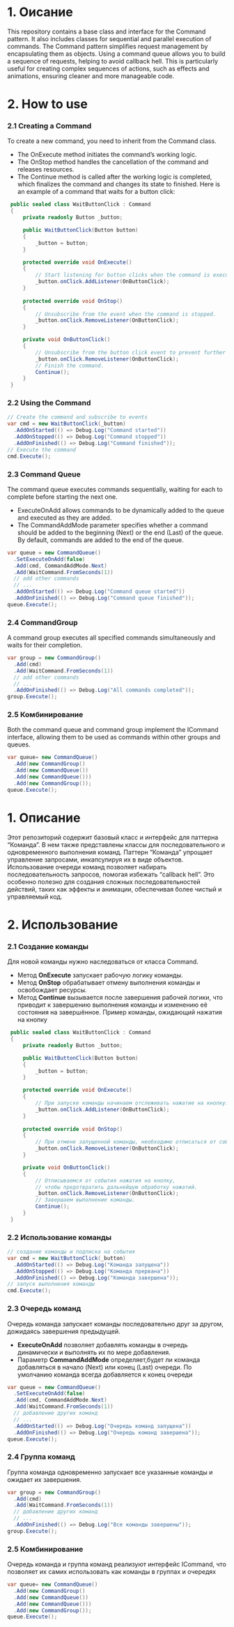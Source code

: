 # 1. Оисание
This repository contains a base class and interface for the Command pattern. It also includes classes for sequential and parallel execution of commands. The Command pattern simplifies request management by encapsulating them as objects. Using a command queue allows you to build a sequence of requests, helping to avoid callback hell. This is particularly useful for creating complex sequences of actions, such as effects and animations, ensuring cleaner and more manageable code.

# 2. How to use
### 2.1 Creating a Command
To create a new command, you need to inherit from the Command class.
- The OnExecute method initiates the command’s working logic.
- The OnStop method handles the cancellation of the command and releases resources.
- The Continue method is called after the working logic is completed, which finalizes the command and changes its state to finished.
Here is an example of a command that waits for a button click:
``` csharp
 public sealed class WaitButtonClick : Command
 {
     private readonly Button _button;

     public WaitButtonClick(Button button)
     {
         _button = button;
     }

     protected override void OnExecute()
     {
         // Start listening for button clicks when the command is executed.
         _button.onClick.AddListener(OnButtonClick);
     }
     
     protected override void OnStop()
     {
         // Unsubscribe from the event when the command is stopped.
         _button.onClick.RemoveListener(OnButtonClick);
     }

     private void OnButtonClick()
     {
         // Unsubscribe from the button click event to prevent further processing.
         _button.onClick.RemoveListener(OnButtonClick);
         // Finish the command.
         Continue();
     }
 }
```
### 2.2 Using the Command
``` csharp
// Create the command and subscribe to events
var cmd = new WaitButtonClick(_button)
  .AddOnStarted(() => Debug.Log("Command started"))
  .AddOnStopped(() => Debug.Log("Command stopped"))
  .AddOnFinished(() => Debug.Log("Command finished"));
// Execute the command
cmd.Execute();	    
```
### 2.3 Command Queue
The command queue executes commands sequentially, waiting for each to complete before starting the next one.
- ExecuteOnAdd allows commands to be dynamically added to the queue and executed as they are added.
- The CommandAddMode parameter specifies whether a command should be added to the beginning (Next) or the end (Last) of the queue. By default, commands are added to the end of the queue.
``` csharp
var queue = new CommandQueue()
  .SetExecuteOnAdd(false)
  .Add(cmd, CommandAddMode.Next)
  .Add(WaitCommand.FromSeconds(1))
  // add other commands
  // ...
  .AddOnStarted(() => Debug.Log("Command queue started"))
  .AddOnFinished(() => Debug.Log("Command queue finished"));
queue.Execute();
```

### 2.4 CommandGroup

A command group executes all specified commands simultaneously and waits for their completion.
``` csharp
var group = new CommandGroup()
  .Add(cmd)
  .Add(WaitCommand.FromSeconds(1))
  // add other commands
  // ...
  .AddOnFinished(() => Debug.Log("All commands completed"));
group.Execute();
```
         
### 2.5 Комбинирование
Both the command queue and command group implement the ICommand interface, allowing them to be used as commands within other groups and queues.
``` csharp
var queue= new CommandQueue()
  .Add(new CommandGroup()
  .Add(new CommandQueue())
  .Add(new CommandQueue()))
  .Add(new CommandGroup());
queue.Execute();
```



# 1. Описание 
Этот репозиторий содержит базовый класс и интерфейс для паттерна “Команда”. В нем также представлены классы для последовательного и одновременного выполнения команд. Паттерн “Команда” упрощает управление запросами, инкапсулируя их в виде объектов. Использование очереди команд позволяет набирать последовательность запросов, помогая избежать “callback hell”. Это особенно полезно для создания сложных последовательностей действий, таких как эффекты и анимации, обеспечивая более чистый и управляемый код.

# 2. Использование
### 2.1 Создание команды
Для новой команды нужно наследоваться от класса Command.
- Метод **OnExecute** запускает рабочую логику команды.
- Метод **OnStop** обрабатывает отмену выполнения команды и освобождает ресурсы.
- Метод **Continue** вызывается после завершения рабочей логики, что приводит к завершению выполнения команды и изменению её состояния на завершённое.
Пример команды, ожидающий нажатия на кнопку
``` csharp
 public sealed class WaitButtonClick : Command
 {
     private readonly Button _button;

     public WaitButtonClick(Button button)
     {
         _button = button;
     }

     protected override void OnExecute()
     {
         // При запуске команды начинаем отслеживать нажатие на кнопку.
         _button.onClick.AddListener(OnButtonClick);
     }
     
     protected override void OnStop()
     {
         // При отмене запущенной команды, необходимо отписаться от события            
         _button.onClick.RemoveListener(OnButtonClick);
     }

     private void OnButtonClick()
     {
         // Отписываемся от события нажатия на кнопку,
         // чтобы предотвратить дальнейшую обработку нажатий.
         _button.onClick.RemoveListener(OnButtonClick);
         // Завершаем выполнение команды.
         Continue();
     }
 }
```
### 2.2 Использование команды
``` csharp
// создание команды и подписка на события
var cmd = new WaitButtonClick(_button)
  .AddOnStarted(() => Debug.Log("Команда запущена"))
  .AddOnStopped(() => Debug.Log("Команда прервана"))
  .AddOnFinished(() => Debug.Log("Команда завершена"));
// запуск выполнения команды
cmd.Execute();	    
```

### 2.3 Очередь команд
Очередь команда запускает команды последовательно друг за другом, дожидаясь завершения предыдущей. 
- **ExecuteOnAdd** позволяет добавлять команды в очередь динамически и выполнять их по мере добавления.
- Параметр **CommandAddMode** определяет,будет ли команда добавляться в начало (Next) или конец (Last) очереди. По умолчанию команда всегда добавляется к конец очереди
``` csharp
var queue = new CommandQueue()
  .SetExecuteOnAdd(false)
  .Add(cmd, CommandAddMode.Next)
  .Add(WaitCommand.FromSeconds(1))
  // добавление других команд
  // ...
  .AddOnStarted(() => Debug.Log("Очередь команд запущена"))
  .AddOnFinished(() => Debug.Log("Очередь команд завершена"));
queue.Execute();
```

### 2.4 Группа команд

Группа команда одновременно запускает все указанные команды и ожидает их завершения.
``` csharp
var group = new CommandGroup()
  .Add(cmd)
  .Add(WaitCommand.FromSeconds(1))
  // добавление других команд
  // ...
  .AddOnFinished(() => Debug.Log("Все команды завершены"));
group.Execute();
```
         
### 2.5 Комбинирование
Очередь команда и группа команд реализуют интерфейс ICommand, что позволяет их самих использовать как команды в группах и очередях
``` csharp
var queue= new CommandQueue()
  .Add(new CommandGroup()
  .Add(new CommandQueue())
  .Add(new CommandQueue()))
  .Add(new CommandGroup());
queue.Execute();
```
